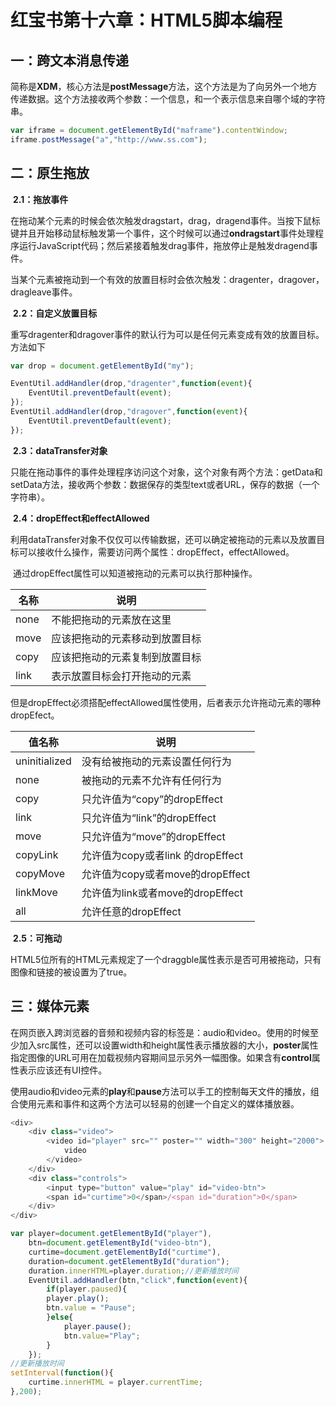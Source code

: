 # 红宝书第十六章：HTML5脚本编程

## 一：跨文本消息传递

​	简称是**XDM**，核心方法是**postMessage**方法，这个方法是为了向另外一个地方传递数据。这个方法接收两个参数：一个信息，和一个表示信息来自哪个域的字符串。

````javascript
var iframe = document.getElementById("maframe").contentWindow;
iframe.postMessage("a","http://www.ss.com");
````

## 二：原生拖放

​		**2.1：拖放事件**

​	在拖动某个元素的时候会依次触发dragstart，drag，dragend事件。当按下鼠标键并且开始移动鼠标触发第一个事件，这个时候可以通过**ondragstart**事件处理程序运行JavaScript代码；然后紧接着触发drag事件，拖放停止是触发dragend事件。

​	当某个元素被拖动到一个有效的放置目标时会依次触发：dragenter，dragover，dragleave事件。

​	**2.2：自定义放置目标**

​	重写dragenter和dragover事件的默认行为可以是任何元素变成有效的放置目标。方法如下

```javascript
var drop = document.getElementById("my");

EventUtil.addHandler(drop,"dragenter",function(event){
    EventUtil.preventDefault(event);
});
EventUtil.addHandler(drop,"dragover",function(event){
    EventUtil.preventDefault(event);
});
```

​	**2.3：dataTransfer对象**

​	只能在拖动事件的事件处理程序访问这个对象，这个对象有两个方法：getData和setData方法，接收两个参数：数据保存的类型text或者URL，保存的数据（一个字符串）。

​	**2.4：dropEffect和effectAllowed**

​	利用dataTransfer对象不仅仅可以传输数据，还可以确定被拖动的元素以及放置目标可以接收什么操作，需要访问两个属性：dropEffect，effectAllowed。

​	通过dropEffect属性可以知道被拖动的元素可以执行那种操作。

| 名称 | 说明                           |
| ---- | ------------------------------ |
| none | 不能把拖动的元素放在这里       |
| move | 应该把拖动的元素移动到放置目标 |
| copy | 应该把拖动的元素复制到放置目标 |
| link | 表示放置目标会打开拖动的元素   |

但是dropEffect必须搭配effectAllowed属性使用，后者表示允许拖动元素的哪种dropEfect。

| 值名称        | 说明                              |
| ------------- | --------------------------------- |
| uninitialized | 没有给被拖动的元素设置任何行为    |
| none          | 被拖动的元素不允许有任何行为      |
| copy          | 只允许值为“copy”的dropEffect      |
| link          | 只允许值为“link”的dropEffect      |
| move          | 只允许值为“move”的dropEffect      |
| copyLink      | 允许值为copy或者link 的dropEffect |
| copyMove      | 允许值为copy或者move的dropEffect  |
| linkMove      | 允许值为link或者move的dropEffect  |
| all           | 允许任意的dropEffect              |

​	**2.5：可拖动**

​	HTML5位所有的HTML元素规定了一个draggble属性表示是否可用被拖动，只有图像和链接的被设置为了true。

## 三：媒体元素

​	在网页嵌入跨浏览器的音频和视频内容的标签是：audio和video。使用的时候至少加入src属性，还可以设置width和height属性表示播放器的大小，**poster**属性指定图像的URL可用在加载视频内容期间显示另外一幅图像。如果含有**control**属性表示应该还有UI控件。

​	使用audio和video元素的**play**和**pause**方法可以手工的控制每天文件的播放，组合使用元素和事件和这两个方法可以轻易的创建一个自定义的媒体播放器。

````javascript
<div>
    <div class="video">
        <video id="player" src="" poster="" width="300" height="2000">
        	video
        </video>    
    </div>
	<div class="controls">
		<input type="button" value="play" id="video-btn">
		<span id="curtime">0</span>/<span id="duration">0</span>
	</div>
</div>

var player=document.getElementById("player"),
    btn=document.getElementById("video-btn"),
    curtime=document.getElementById("curtime"),
    duration=document.getElementById("duration");
	duration.innerHTML=player.duration;//更新播放时间
	EventUtil.addHandler(btn,"click",function(event){
        if(player.paused){
        player.play();
        btn.value = "Pause";
        }else{
            player.pause();
            btn.value="Play";
        }
    });
//更新播放时间
setInterval(function(){
    curtime.innerHTML = player.currentTime;
},200);
````



